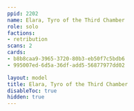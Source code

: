 ```yaml
---
ppid: 2202
name: Elara, Tyro of the Third Chamber
role: solo
factions:
- retribution
scans: 2
cards:
- b8b8caa9-3965-3720-80b3-eb50f7c5bdb6
- 995007ed-6d5a-36df-add5-56877977dd02

layout: model
title: Elara, Tyro of the Third Chamber
disableToc: true
hidden: true
---
```

